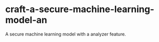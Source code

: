 # craft-a-secure-machine-learning-model-an
A secure machine learning model with a analyzer feature.
